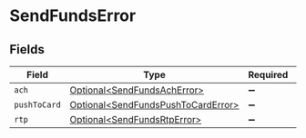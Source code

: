 # SendFundsError


## Fields

| Field                                                                                      | Type                                                                                       | Required                                                                                   | Description                                                                                |
| ------------------------------------------------------------------------------------------ | ------------------------------------------------------------------------------------------ | ------------------------------------------------------------------------------------------ | ------------------------------------------------------------------------------------------ |
| `ach`                                                                                      | [Optional\<SendFundsAchError>](../../models/components/SendFundsAchError.md)               | :heavy_minus_sign:                                                                         | N/A                                                                                        |
| `pushToCard`                                                                               | [Optional\<SendFundsPushToCardError>](../../models/components/SendFundsPushToCardError.md) | :heavy_minus_sign:                                                                         | N/A                                                                                        |
| `rtp`                                                                                      | [Optional\<SendFundsRtpError>](../../models/components/SendFundsRtpError.md)               | :heavy_minus_sign:                                                                         | N/A                                                                                        |